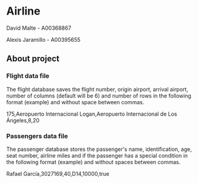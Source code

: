 # Airline
David Malte - A00368867

Alexis Jaramillo - A00395655


## About project 

### Flight data file 

The flight database saves the flight number, origin airport, arrival airport, number of columns (default will be 6) and number of rows in the following format (example) and without space between commas.


175,Aeropuerto Internacional Logan,Aeropuerto Internacional de Los Ángeles,8,20


### Passengers data file 

The passenger database stores the passenger's name, identification, age, seat number, airline miles and if the passenger has a special condition in the following format (example) and without spaces between commas.


Rafael García,3027169,40,D14,10000,true

